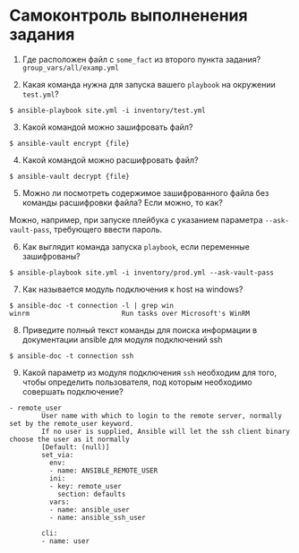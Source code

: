 # Самоконтроль выполненения задания

1. Где расположен файл с `some_fact` из второго пункта задания?
`group_vars/all/examp.yml`

2. Какая команда нужна для запуска вашего `playbook` на окружении `test.yml`?
```shell
$ ansible-playbook site.yml -i inventory/test.yml
```

3. Какой командой можно зашифровать файл?

```shell
$ ansible-vault encrypt {file}
```

4. Какой командой можно расшифровать файл?

```shell
$ ansible-vault decrypt {file}
```

5. Можно ли посмотреть содержимое зашифрованного файла без команды расшифровки файла? Если можно, то как?

Можно, например, при запуске плейбука с указанием параметра `--ask-vault-pass`, требующего ввести пароль.

6. Как выглядит команда запуска `playbook`, если переменные зашифрованы?

```shell
$ ansible-playbook site.yml -i inventory/prod.yml --ask-vault-pass
```

7. Как называется модуль подключения к host на windows?

```shell
$ ansible-doc -t connection -l | grep win
winrm                       Run tasks over Microsoft's WinRM 
```

8. Приведите полный текст команды для поиска информации в документации ansible для модуля подключений ssh

```shell
$ ansible-doc -t connection ssh
```

9. Какой параметр из модуля подключения `ssh` необходим для того, чтобы определить пользователя, под которым необходимо совершать подключение?

```shell
- remote_user
        User name with which to login to the remote server, normally set by the remote_user keyword.
        If no user is supplied, Ansible will let the ssh client binary choose the user as it normally
        [Default: (null)]
        set_via:
          env:
          - name: ANSIBLE_REMOTE_USER
          ini:
          - key: remote_user
            section: defaults
          vars:
          - name: ansible_user
          - name: ansible_ssh_user
        
        cli:
        - name: user
```